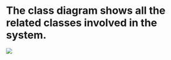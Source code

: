 # The class diagram shows all the related classes involved in the system.
![](https://i.imgur.com/PEcTBOT.png)
